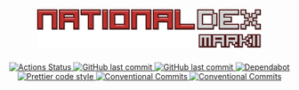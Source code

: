 
<h1 align="center">
  <a href="https://leonardoalemax.github.io/national-dex-markII/">
    <img alt="ocean-logo" src="./project_logo.png" >
  </a>
</h1>

<p align="center">
  <a href="https://github.com/leonardoalemax/national-dex-markII/actions">
    <img alt="Actions Status" src="https://img.shields.io/github/workflow/status/leonardoalemax/national-dex-markII/CI/master?style=for-the-badge">
  </a>
  
  <a href="https://github.com/leonardoalemax/national-dex-markII/graphs/commit-activity">
    <img alt="GitHub last commit" src="https://img.shields.io/github/last-commit/leonardoalemax/national-dex-markII?style=for-the-badge">
  </a>

  <a href="https://github.com/leonardoalemax/national-dex-markII/graphs/commit-activity">
    <img alt="GitHub last commit" src="https://img.shields.io/codecov/c/github/leonardoalemax/national-dex-markII?style=for-the-badge">
  </a>

  <a href="https://github.com/leonardoalemax/national-dex-markII/network/updates">
    <img alt="Dependabot" src="https://img.shields.io/badge/Dependabot-enabled-brightgreen?style=for-the-badge">
  </a>

  <a href="https://github.com/prettier/prettier">
    <img alt="Prettier code style" src="https://img.shields.io/badge/code_style-prettier-ff69b4.svg?style=for-the-badge">
  </a>

  <a href="https://conventionalcommits.org">
    <img alt="Conventional Commits" src="https://img.shields.io/badge/Conventional%20Commits-1.0.0-yellow.svg?style=for-the-badge">
  </a>
  <a href="http://makeapullrequest.com">
    <img alt="Conventional Commits" src="https://img.shields.io/badge/PRs-welcome-brightgreen.svg?style=for-the-badge">
  </a>
</p>